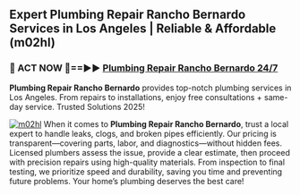 ## Expert Plumbing Repair Rancho Bernardo Services in Los Angeles | Reliable & Affordable (m02hl)  

<h3>🚿 ACT NOW 🌟==►► <a href="https://tinyurl.com/2ne6vx2x" rel="nofollow">Plumbing Repair Rancho Bernardo 24/7</a></h3>

**Plumbing Repair Rancho Bernardo** provides top-notch plumbing services in Los Angeles. From repairs to installations, enjoy free consultations + same-day service. Trusted Solutions 2025!

[![m02hl](https://i.imgur.com/4PFF4AK.jpeg)](https://tinyurl.com/2ne6vx2x)
When it comes to **Plumbing Repair Rancho Bernardo**, trust a local expert to handle leaks, clogs, and broken pipes efficiently. Our pricing is transparent—covering parts, labor, and diagnostics—without hidden fees. Licensed plumbers assess the issue, provide a clear estimate, then proceed with precision repairs using high-quality materials. From inspection to final testing, we prioritize speed and durability, saving you time and preventing future problems. Your home’s plumbing deserves the best care!